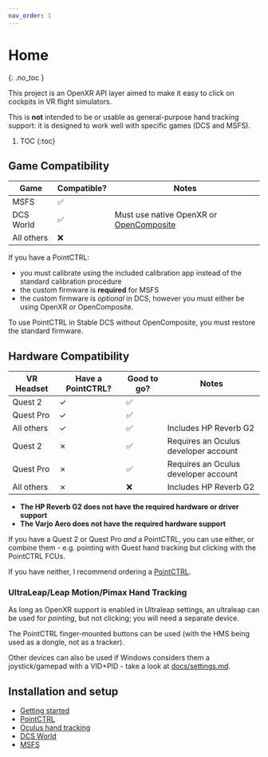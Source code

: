 ```yaml
---
nav_order: 1
---
```

# Home
{: .no_toc }

This project is an OpenXR API layer aimed to make it easy to click on cockpits in VR flight simulators.

This is **not** intended to be or usable as general-purpose hand tracking support: it is designed to work well with specific games (DCS and MSFS).

1. TOC
{:toc}

## Game Compatibility

| Game | Compatible? | Notes |
|------|-------------|-------|
| MSFS | ✅ | |
| DCS World | ✅ | Must use native OpenXR or [OpenComposite] |
| All others | ❌ | |

If you have a PointCTRL:
- you must calibrate using the included calibration app instead of the standard calibration procedure
- the custom firmware is **required** for MSFS
- the custom firmware is *optional* in DCS, however you must either be using OpenXR or OpenComposite.

To use PointCTRL in Stable DCS without OpenComposite, you must restore the standard firmware.

## Hardware Compatibility

| VR Headset   | Have a PointCTRL? | Good to go? | Notes |
|--------------|-------------------|-------------|-------|
| Quest 2      | ✓                  | ✅ | |
| Quest Pro    | ✓                  | ✅ | |
| All others   | ✓                  | ✅ | Includes HP Reverb G2 |
| Quest 2      | ✗                 | ✅ | Requires an Oculus developer account |
| Quest Pro    | ✗                 | ✅ | Requires an Oculus developer account |
| All others   | ✗                 | ❌ | Includes HP Reverb G2 |

- **The HP Reverb G2 does not have the required hardware or driver support**
- **The Varjo Aero does not have the required hardware support**

If you have a Quest 2 or Quest Pro *and* a PointCTRL, you can use either, or combine them - e.g. pointing with Quest hand tracking but clicking with the PointCTRL FCUs.

If you have neither, I recommend ordering a [PointCTRL].

### UltraLeap/Leap Motion/Pimax Hand Tracking

As long as OpenXR support is enabled in Ultraleap settings, an ultraleap can be used for *pointing*, but not clicking; you will need a separate device.

The PointCTRL finger-mounted buttons can be used (with the HMS being used as a dongle, not as a tracker).

Other devices can also be used if Windows considers them a joystick/gamepad with a VID+PID - take a look at [docs/settings.md](settings.md).

## Installation and setup

- [Getting started](getting-started.md)
- [PointCTRL](hardware/pointctrl/README.md)
- [Oculus hand tracking](hardware/oculus-hand-tracking/README.md)
- [DCS World](games/dcs-world/README.md)
- [MSFS](games/msfs/README.md)


[OpenComposite]: https://gitlab.com/znixian/OpenOVR/-/tree/openxr#downloading-and-installation
[`XR_FB_hand_tracking_aim`]: https://registry.khronos.org/OpenXR/specs/1.0/html/xrspec.html#XR_FB_hand_tracking_aim
[`XR_EXT_hand_tracking`]: https://registry.khronos.org/OpenXR/specs/1.0/html/xrspec.html#XR_EXT_hand_tracking
[PointCTRL]: https://pointctrl.com/
